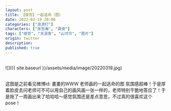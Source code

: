 ```yaml
---
layout: post
title: 【俊哲】一起逃命（图）
date: 2022-03-19 20:08
categories: ["浪浪钉"]
characters: ["张哲瀚", "龚俊"]
tags: ["俊哲", "天涯客", "山河令", "图片"]
origin: twitter
description: 
published: true
---
```


<br>
![]({{ site.baseurl }}/assets/media/image/20220319.jpg)
<br><br>

这图是之前看见微博id: 畫畫的WWW 老师画的一起逃命的图 氛围感超棒！于是厚着脸皮去问老师可不可以用自己的画风画一张一样的，老师特别干脆地答应了！于是拖了一周画出来了哈哈哈～感觉氛围还是差点意思，不过真的很喜欢这个pose！
